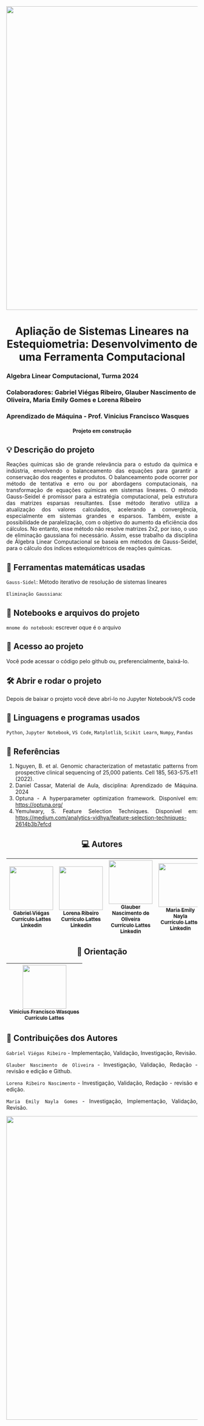 <div align="center">

<img loading="lazy" src="https://github.com/Glaubernaoli/PCD---GenomeIdentifier/assets/172425065/bcfc56a4-b124-4988-88b4-e860cb438f27" width=800>

</div>

<h1 align="center"> Apliação de Sistemas Lineares na Estequiometria: Desenvolvimento de uma Ferramenta Computacional </h1>

### Algebra Linear Computacional, Turma 2024
### Colaboradores: Gabriel Viégas Ribeiro, Glauber Nascimento de Oliveira, Maria Emily Gomes e Lorena Ribeiro  
### Aprendizado de Máquina -  Prof. Vinicius Francisco Wasques

 <h4 align="center"> 
     Projeto em construção
</h4>

<h2 align="left"> 💡 Descrição do projeto </h2>

<div align="justify">
Reações químicas são de grande relevância para o estudo da química e indústria, envolvendo o balanceamento das equações para garantir a conservação dos reagentes e produtos. O balanceamento pode ocorrer por método de tentativa e erro ou por abordagens computacionais, na transformação de equações químicas em sistemas lineares. O método Gauss-Seidel é promissor para a estratégia computacional, pela estrutura das matrizes esparsas resultantes. Esse método iterativo utiliza a atualização dos valores calculados, acelerando a convergência, especialmente em sistemas grandes e esparsos. Também, existe a possibilidade de paralelização, com o objetivo do aumento da eficiência dos cálculos. No entanto, esse método não resolve matrizes 2x2, por isso, o uso de eliminação gaussiana foi necessário. Assim, esse trabalho da disciplina de Álgebra Linear Computacional se baseia em métodos de Gauss-Seidel, para o cálculo dos índices estequiométricos de reações químicas.
</div>

<h2 align="left"> 🧰 Ferramentas matemáticas usadas </h2>

<div align="justify">

`Gauss-Sidel`: Método iterativo de resolução de sistemas lineares

`Eliminação Gaussiana`: 

</div>

<h2 align="left"> 📔 Notebooks e arquivos do projeto </h2>

<div align="justify">

`mnome do notebook`: escrever oque é o arquivo

</div>

<h2 align="left"> 📁 Acesso ao projeto </h2>

<div align="justify">

Você pode acessar o código pelo github ou, preferencialmente, baixá-lo.

</div>

<h2 align="left"> 🛠️ Abrir e rodar o projeto </h2>

<div align="justify">

Depois de baixar o projeto você deve abrí-lo no Jupyter Notebook/VS code

</div>

<h2 align="left"> 📓 Linguagens e programas usados </h2>

<div align="justify">

`Python`, `Jupyter Notebook`, `VS Code`, `Matplotlib`, `Scikit Learn`, `Numpy`, `Pandas` 

</div>

<h2 align="left"> 📖 Referências </h2>

<div align="justify">

1.  Nguyen, B. et al. Genomic characterization of metastatic patterns from prospective clinical sequencing of 25,000 patients. Cell 185, 563-575.e11 (2022).
2.  Daniel Cassar, Material de Aula, disciplina: Aprendizado de Máquina. 2024 
3.  Optuna - A hyperparameter optimization framework. Disponível em: https://optuna.org/
4.  Yemulwary, S. Feature Selection Techniques. Disponível em: https://medium.com/analytics-vidhya/feature-selection-techniques-2614b3b7efcd

</div>

<h2 align="center"> 💻  Autores </h2>

<div align="center">

| [<img loading="lazy" src="https://github.com/Glaubernaoli/PCD---GenomeIdentifier/assets/172425065/7739b48f-cff8-4278-ae19-a38aa4f451df" width=115><br> <sub>Gabriel Viégas </sub>](https://github.com/gabviegas)<br> [<sub>Currículo Lattes</sub>](http://lattes.cnpq.br/9830206667772540)<br> [<sub>Linkedin</sub>]() | [<img loading="lazy" src="https://github.com/user-attachments/assets/6b651959-1cd5-40f4-9ca3-68b05101f996" width=115><br> <sub>Lorena Ribeiro </sub>](https://github.com/Lorena881)<br> [<sub>Currículo Lattes</sub>](http://lattes.cnpq.br/6324363090286730)<br> [<sub>Linkedin</sub>](https://www.linkedin.com/in/lorena-ribeiro-nascimento-7952a930b/) |  [<img loading="lazy" src="https://github.com/user-attachments/assets/726fb803-4208-4ca5-a654-242332814353" width=115><br><sub>Glauber Nascimento de Oliveira</sub>](https://github.com/Glaubernaoli)<br> [<sub>Currículo Lattes</sub>](http://lattes.cnpq.br/0913262665776521)<br> [<sub>Linkedin</sub>](https://www.linkedin.com/in/glauber-naoli/) |   [<img loading="lazy" src="https://github.com/user-attachments/assets/a47433c5-cc7f-473b-b6a5-3f4c0c57e257" width=115><br><sub> Maria Emily Nayla</sub>](https://github.com/MEmilyGomes)<br> [<sub>Currículo Lattes</sub>](http://lattes.cnpq.br/9482558334105708)<br> [<sub>Linkedin</sub>]() |
| :---:| :---: | :---: | :---: |

</div>

<h2 align="center"> 💯  Orientação </h2>

<div align="center">

| [<img loading="lazy" src="https://github.com/user-attachments/assets/ad36c8ac-6cac-497d-b59d-e18dfe44a0a3" width=115><br> <sub>Vinicius Francisco Wasques </sub>](https://bv.fapesp.br/pt/pesquisador/714274/vinicius-francisco-wasques/)<br> [<sub>Currículo Lattes</sub>](http://lattes.cnpq.br/1558070758473264) | 
| :---: | 

</div>
<h2 align="left"> 📝 Contribuições dos Autores </h2>

<div align="justify">

  `Gabriel Viégas Ribeiro` - Implementação, Validação, Investigação, Revisão.
  
  `Glauber Nascimento de Oliveira` - Investigação, Validação, Redação - revisão e edição e Github.
  
  `Lorena Ribeiro Nascimento` - Investigação, Validação, Redação - revisão e edição.
  
  `Maria Emily Nayla Gomes` - Investigação, Implementação, Validação, Revisão.

</div>

<div align="center">
 
<img loading="lazy" src="https://github.com/Glaubernaoli/PCD---GenomeIdentifier/assets/172425065/6c9216ea-0cdb-4dac-aac5-445d505b2804" width=800>

</div>


